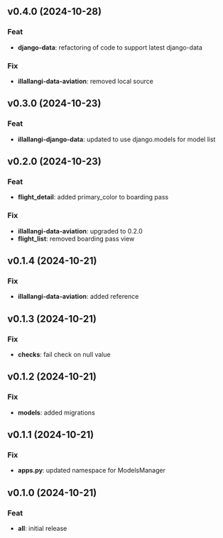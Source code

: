 ## v0.4.0 (2024-10-28)

### Feat

- **django-data**: refactoring of code to support latest django-data

### Fix

- **illallangi-data-aviation**: removed local source

## v0.3.0 (2024-10-23)

### Feat

- **illallangi-django-data**: updated to use django.models for model list

## v0.2.0 (2024-10-23)

### Feat

- **flight_detail**: added primary_color to boarding pass

### Fix

- **illallangi-data-aviation**: upgraded to 0.2.0
- **flight_list**: removed boarding pass view

## v0.1.4 (2024-10-21)

### Fix

- **illallangi-data-aviation**: added reference

## v0.1.3 (2024-10-21)

### Fix

- **checks**: fail check on null value

## v0.1.2 (2024-10-21)

### Fix

- **models**: added migrations

## v0.1.1 (2024-10-21)

### Fix

- **apps.py**: updated namespace for ModelsManager

## v0.1.0 (2024-10-21)

### Feat

- **all**: initial release
